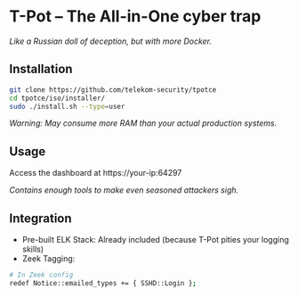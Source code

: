 # T-Pot – The All-in-One cyber trap

*Like a Russian doll of deception, but with more Docker.*

## Installation

```bash
git clone https://github.com/telekom-security/tpotce
cd tpotce/iso/installer/
sudo ./install.sh --type=user
```

*Warning: May consume more RAM than your actual production systems.*

## Usage

Access the dashboard at https://your-ip:64297

*Contains enough tools to make even seasoned attackers sigh.*

## Integration

* Pre-built ELK Stack: Already included (because T-Pot pities your logging skills)
* Zeek Tagging:
    
```bash
# In Zeek config  
redef Notice::emailed_types += { SSHD::Login };
```
